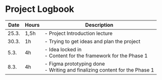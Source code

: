 # Project Logbook

| Date | Hours | Description |
| --- | --- |--- |
| 25.3. | 1,5h |- Project Introduction lecture|
| 30.3. | 1h |- Trying to get ideas and plan the project |
| 5.3. | 4h |- Idea locked in </br> - Content for the framework for the Phase 1 |
| 8.3. | 4h |- Figma prototyping done</br>- Writing and finalizing content for the Phase 1 |

